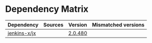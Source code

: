 # Dependency Matrix

Dependency | Sources | Version | Mismatched versions
---------- | ------- | ------- | -------------------
[jenkins-x/jx](https://github.com/jenkins-x/jx.git) |  | [2.0.480](https://github.com/jenkins-x/jx/releases/tag/v2.0.480) | 
